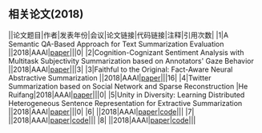## 相关论文(2018)
||论文题目|作者|发表年份|会议|论文链接|代码链接|注释|引用次数|
|1|A Semantic QA-Based Approach for Text Summarization Evaluation ||2018|AAAI|[paper](https://arxiv.org/abs/1704.06259)|||0|
|2|Cognition-Cognizant Sentiment Analysis with Multitask Subjectivity Summarization based on Annotators' Gaze Behavior ||2018|AAAI|[paper](https://abhijitmishra.github.io/papers/aaai18-multitask-sa.pdf)|||3|
|3|Faithful to the Original: Fact-Aware Neural Abstractive Summarization ||2018|AAAI|[paper](https://arxiv.org/abs/1711.04434)|||16|
|4|Twitter Summarization based on Social Network and Sparse Reconstruction |He Ruifang|2018|AAAI|[paper](https://aaai.org/ocs/index.php/AAAI/AAAI18/paper/view/17031)|||0|
|5|Unity in Diversity: Learning Distributed Heterogeneous Sentence Representation for Extractive Summarization ||2018|AAAI|[paper](https://www.semanticscholar.org/paper/Unity-in-Diversity%3A-Learning-Distributed-Sentence-Singh-Gupta/332c830987c32855c12be9d6d7a2a3ff3f84a294)|||0|
|6| ||2018|AAAI|[paper]()|[code]()|||
|7| ||2018|AAAI|[paper]()|[code]()|||
|8| ||2018|AAAI|[paper]()|[code]()|||

